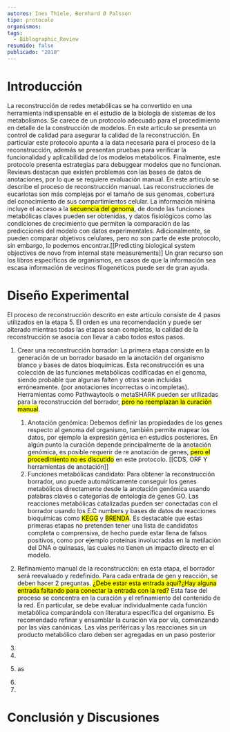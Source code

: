 ```yaml
---
autores: Ines Thiele, Bernhard Ø Palsson
tipo: protocolo
organismos: 
tags:
  - Biblographic_Review
resumido: false
publicado: "2010"
---
```

# Introducción
La reconstrucción de redes metabólicas se ha convertido en una herramienta indispensable en el estudio de la biología de sistemas de los metabolismos.
Se carece de un protocolo adecuado para el procedimiento en detalle de la construcción de modelos.
En este artículo se presenta un control de calidad para asegurar la calidad de la reconstrucción. En particular este protocolo apunta a la data necesaria para el proceso de la reconstrucción, además se presentan pruebas para verificar la funcionalidad y aplicabilidad de los modelos metabólicos. Finalmente, este protocolo presenta estrategias para debuggear modelos que no funcionan.
Reviews destacan que existen problemas con las bases de datos de anotaciones, por lo que se requiere evaluación manual. En este artículo se describe el proceso de reconstrucción manual.
Las reconstrucciones de eucariotas son más complejas por el tamaño de sus genomas, cobertura del conocimiento de sus compartimientos celular.
La información mínima incluye el acceso a la <mark class="hltr-yellow">secuencia del genoma</mark>, de donde las funciones metabólicas claves pueden ser  obtenidas, y datos fisiológicos como las condiciones de crecimiento que permiten la comparación de las predicciones del modelo con datos experimentales. Adicionalmente, se pueden comparar objetivos celulares, pero no son parte de este protocolo, sin embargo, lo podemos encontrar.[[Predicting biological system objectives de novo from internal state measurements]]
Un gran recurso son los libros específicos de organismos, en casos de que la información sea escasa información de vecinos filogenéticos puede ser de gran ayuda.

# Diseño Experimental
El proceso de reconstrucción descrito en este artículo consiste de 4 pasos utilizados en la etapa 5. El orden es una recomendación y puede ser alterado mientras todas las etapas sean completas, la calidad de la reconstrucción se asocia con llevar a cabo todos estos pasos.
1. Crear una reconstrucción borrador: La primera etapa consiste en la generación de un borrador basado en la anotación del organismo blanco y bases de datos bioquímicas. Esta reconstrucción es una colección de las funciones metabólicas codificadas en el genoma, siendo probable que algunas falten y otras sean incluidas erróneamente. (por anotaciones incorrectas o incompletas). Herramientas como Pathwaytools o metaSHARK pueden ser utilizadas para la reconstrucción del borrador, <mark class="hltr-red">pero no reemplazan la curación manual</mark>.
	1. Anotación genómica: Debemos definir las propiedades de los genes respecto al genoma del organismo, también permite mapear los datos, por ejemplo la expresión génica en estudios posteriores. En algún punto la curación depende principalmente de la anotación genómica, es posible requerir de re anotación de genes, <mark class="hltr-red">pero el procedimiento no es discutido</mark> en este protocolo. [[CDS, ORF Y herramientas de anotación]] 
	2. Funciones metabólicas candidato: Para obtener la reconstrucción borrador, uno puede automáticamente conseguir los genes metabólicos directamente desde la anotación genómica usando palabras claves o categorías de ontología de genes GO. Las reacciones metabólicas catalizadas pueden ser conectadas con el borrador usando los E.C numbers y bases de datos de reacciones bioquímicas como <mark class="hltr-yellow">KEGG</mark> y <mark class="hltr-green">BRENDA</mark>. Es destacable que estas primeras etapas no pretenden tener una lista de candidatos completa o comprensiva, de hecho puede estar llena de falsos positivos, como por ejemplo proteínas involucradas en la metilación del DNA o quinasas, las cuales no tienen un impacto directo en el modelo.
2. Refinamiento manual de la reconstrucción: en esta etapa, el borrador será reevaluado y redefinido. Para cada entrada de gen y reacción, se deben hacer 2 preguntas. <mark class="hltr-blue">¿Debe estar esta entrada aquí?¿Hay alguna entrada faltando para conectar la entrada con la red?</mark> Esta fase del proceso se concentra en la curación y el refinamiento del contenido de la red. En particular, se debe evaluar individualmente cada función metabólica comparándola con literatura específica del organismo. 
    Es recomendado refinar y ensamblar la curación vía por vía, comenzando por las vías canónicas. Las vías periféricas y las reacciones sin un producto metabólico claro deben ser agregadas en un paso posterior
4. 
3.
4.  as
5. 

3.

# Conclusión y Discusiones

